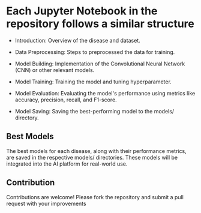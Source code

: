 # Each Jupyter Notebook in the repository follows a similar structure

- Introduction: Overview of the disease and dataset.

- Data Preprocessing: Steps to preprocessed the data for training.

- Model Building: Implementation of the Convolutional Neural Network (CNN) or other relevant models.

- Model Training: Training the model and tuning hyperparameter.

- Model Evaluation: Evaluating the model's performance using metrics like accuracy, precision, recall, and F1-score.

- Model Saving: Saving the best-performing model to the models/ directory.

## Best Models

The best models for each disease, along with their performance metrics, are saved in the respective models/ directories. These models will be integrated into the AI platform for real-world use.

## Contribution

Contributions are welcome! Please fork the repository and submit a pull request with your improvements
